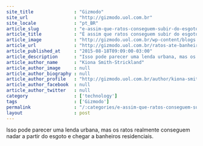 ```yaml
---
site_title               : "Gizmodo"
site_url                 : "http://gizmodo.uol.com.br"
site_locale              : "pt_BR"
article_slug             : "e-assim-que-ratos-conseguem-subir-do-esgoto-ate-o-seu-banheiro"
article_title            : "É assim que ratos conseguem subir do esgoto até o seu banheiro"
article_image            : "http://gizmodo.uol.com.br/wp-content/blogs.dir/8/files/2015/08/Ratos-comendo-cenoura.jpg"
article_url              : "http://gizmodo.uol.com.br/ratos-ate-banheiro/"
article_published_at     : "2015-08-18T09:09:00-03:00"
article_description      : "Isso pode parecer uma lenda urbana, mas os ratos realmente conseguem nadar a partir do esgoto e chegar a banheiros residenciais."
article_author_name      : "Kiona Smith-Strickland"
article_author_image     : null
article_author_biography : null
article_author_profile   : "http://gizmodo.uol.com.br/author/kiona-smith-strickland/"
article_author_facebook  : null
article_author_twitter   : null
category                 : ['technology']
tags                     : ['Gizmodo']
permalink                : "/:categories/e-assim-que-ratos-conseguem-subir-do-esgoto-ate-o-seu-banheiro/"
layout                   : post
---
```


Isso pode parecer uma lenda urbana, mas os ratos realmente conseguem nadar a partir do esgoto e chegar a banheiros residenciais.
